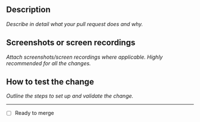 Description
-----------------------------
_Describe in detail what your pull request does and why._



Screenshots or screen recordings
-----------------------------
_Attach screenshots/screen recordings where applicable. Highly recommended for all the changes._



How to test the change
-----------------------------
_Outline the steps to set up and validate the change._



-----------------------------
- [ ] Ready to merge